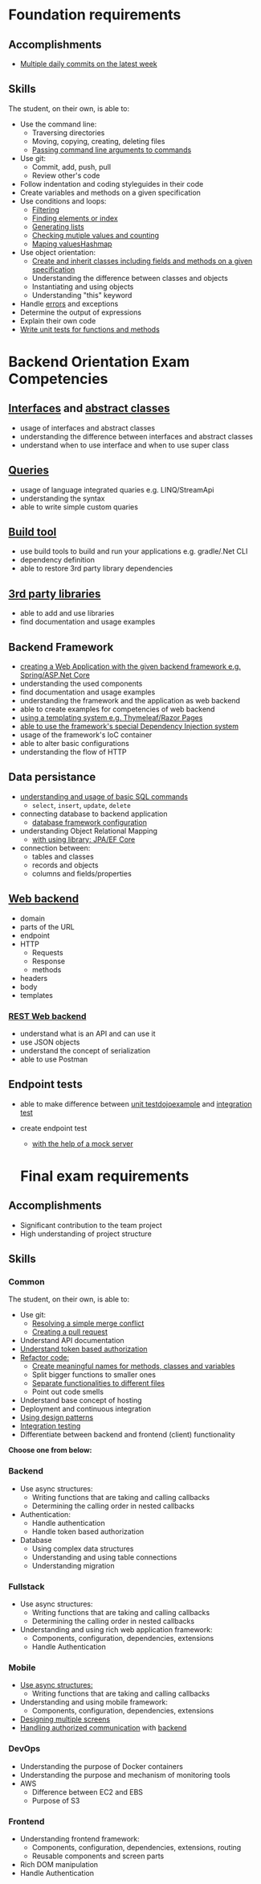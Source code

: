 # Foundation requirements

## Accomplishments

 -  [Multiple daily commits on the latest week](https://github.com/vajdalil)

## Skills

The student, on their own, is able to:

 -  Use the command line:
     -  Traversing directories
     -  Moving, copying, creating, deleting files
     -  [Passing command line arguments to commands](https://github.com/greenfox-academy/vajdalil-todo-app/blob/master/todoApp/src/Main.java)
 -  Use git:
     -  Commit, add, push, pull
     -  Review other's code
 -  Follow indentation and coding styleguides in their code
 -  Create variables and methods on a given specification
 -  Use conditions and loops:
     -  [Filtering](https://github.com/vajdalil/corsac-basic-exam/blob/master/mutual-elements/src/MutualElements.java)
     -  [Finding elements or index](https://github.com/greenfox-academy/Lilla/blob/master/week-05/game/src/Appearance.java)
     -  [Generating lists](https://github.com/greenfox-academy/Lilla/blob/master/week-06/day-01/comparable/src/Dominoes.java)
     -  [Checking mutiple values and counting](https://github.com/greenfox-academy/Lilla/blob/master/week-03/day-04/ex01/src/Counter.java)
     -  [Maping values](https://github.com/greenfox-academy/Lilla/blob/master/week-06/day-02/ex03/src/SquaredPos.java)[Hashmap](https://github.com/greenfox-academy/Lilla/blob/master/week-02/day-03/map/ex1/src/HeWillNever.java)
 -  Use object orientation:
     -  [Create and inherit classes including fields and methods on a given specification](https://github.com/greenfox-academy/Lilla/blob/master/week-06/zoo/src/main/java/animals/Bird.java)
     -  Understanding the difference between classes and objects
     -  Instantiating and using objects
     -  Understanding "this" keyword
 -  Handle [errors](https://github.com/vajdalil/pallida-retake/blob/master/src/main/java/com/greenfoxacademy/retake/controllers/ClothRestController.java) and exceptions
 -  Determine the output of expressions
 -  Explain their own code
 -  [Write unit tests for functions and methods](https://github.com/vajdalil/corsac-basic-exam/blob/master/mutual-elements/Test/MutualElementsTest.java)
 
 # Backend Orientation Exam Competencies

## [Interfaces](https://github.com/greenfox-academy/huli-kalendaryo-backend/tree/dev/src/main/java/com/greenfoxacademy/opal/kalendaryo/kalendaryo/service/authorization) and [abstract classes](https://github.com/greenfox-academy/Lilla/tree/master/week-06/instrument/src/main/java/music)

- usage of interfaces and abstract classes
- understanding the difference between interfaces and abstract classes
- understand when to use interface and when to use super class

## [Queries](https://github.com/vajdalil/pallida-orientation-exam/blob/master/src/main/java/com/greenfoxacademy/exam/repository/CarRepository.java)

- usage of language integrated quaries e.g. LINQ/StreamApi
- understanding the syntax
- able to write simple custom quaries

## [Build tool](https://github.com/greenfox-academy/huli-kalendaryo-backend/blob/dev/build.gradle)

- use build tools to build and run your applications e.g. gradle/.Net CLI 
- dependency definition
- able to restore 3rd party library dependencies

## [3rd party libraries](https://github.com/greenfox-academy/huli-kalendaryo-backend/blob/dev/build.gradle)

- able to add and use libraries
- find documentation and usage examples

## Backend Framework

- [creating a Web Application with the given backend framework e.g. Spring/ASP.Net Core](https://github.com/vajdalil/chat_app)
- understanding the used components
- find documentation and usage examples
- understanding the framework and the application as web backend
- able to create examples for competencies of web backend
- [using a templating system e.g. Thymeleaf/Razor Pages](https://github.com/vajdalil/chat_app/blob/master/src/main/resources/templates/index.html)
- [able to use the framework's special Dependency Injection system](https://github.com/vajdalil/chat_app/blob/master/src/main/java/com/greenfoxacademy/chat/controllers/WebController.java)
- usage of the framework's IoC container
- able to alter basic configurations
- understanding the flow of HTTP

## Data persistance

- [understanding and usage of basic SQL commands](https://github.com/vajdalil/gallery/blob/master/src/main/java/com/greenfoxacademy/galleryapp/services/ArtistService.java)
  - `select`, `insert`, `update`, `delete`
- connecting database to backend application
  - [database framework configuration](https://github.com/greenfox-academy/huli-kalendaryo-backend/blob/dev/build.gradle)
- understanding Object Relational Mapping
  - [with using library: JPA/EF Core](https://github.com/greenfox-academy/huli-kalendaryo-backend/blob/dev/build.gradle)
- connection between:
  - tables and classes
  - records and objects
  - columns and fields/properties

## [Web backend](https://github.com/vajdalil/gallery/blob/master/src/main/java/com/greenfoxacademy/galleryapp/controllers/ArtistController.java)

- domain
- parts of the URL
- endpoint
- HTTP
  - Requests
  - Response
  - methods
- headers
- body
- templates

### [REST Web backend](https://github.com/greenfox-academy/huli-kalendaryo-backend/blob/dev/src/main/java/com/greenfoxacademy/opal/kalendaryo/kalendaryo/controllers/AuthController.java)

- understand what is an API and can use it
- use JSON objects
- understand the concept of serialization
- able to use Postman

## Endpoint tests

- able to make difference between [unit test](https://github.com/vajdalil/corsac-basic-exam/blob/master/mutual-elements/Test/MutualElementsTest.java)[dojoexample](https://github.com/greenfox-academy/nguyenannie/blob/master/week-07/day-03/Anagram_test/tests/AnagramTest.java) and [integration test](https://github.com/vajdalil/pallida-orientation-exam/blob/master/src/test/java/com/greenfoxacademy/exam/RestControllerTest.java)
- create endpoint test
  - [with the help of a mock server](https://github.com/greenfox-academy/huli-kalendaryo-backend/blob/dev/src/test/java/com/greenfoxacademy/opal/kalendaryo/kalendaryo/MergedCalControllerTest.java)
  
  # Final exam requirements

## Accomplishments

 -  Significant contribution to the team project
 -  High understanding of project structure

## Skills

### Common

The student, on their own, is able to:
 -  Use git:
     -  [Resolving a simple merge conflict](https://github.com/greenfox-academy/huli-kalendaryo-backend/pull/109/commits/b4f41ed091b413fd8fc1b67961f5ee18d7132eb0)
     -  [Creating a pull request](https://github.com/greenfox-academy/huli-kalendaryo-backend/pull/109)
 -  Understand API documentation
 -  [Understand token based authorization](https://github.com/greenfox-academy/huli-kalendaryo-backend/blob/dev/src/main/java/com/greenfoxacademy/opal/kalendaryo/kalendaryo/service/authorization/AuthorizeKal.java)
 -  [Refactor code:](https://github.com/greenfox-academy/Lilla/tree/master/dojo/tennisClub)
     -  [Create meaningful names for methods, classes and variables](https://github.com/greenfox-academy/Lilla/blob/master/dojo/tennisClub/src/TennisGame.java)
     -  Split bigger functions to smaller ones
     -  [Separate functionalities to different files](https://github.com/vajdalil/gallery/tree/master/src/main/java/com/greenfoxacademy/galleryapp/controllers)
     -  Point out code smells
 -  Understand base concept of hosting
 -  Deployment and continuous integration
 -  [Using design patterns](https://github.com/vajdalil/pallida-retake/tree/master/src/main/java/com/greenfoxacademy/retake)
 -  [Integration testing](https://github.com/vajdalil/pallida-retake/blob/master/src/test/java/com/greenfoxacademy/retake/controllers/ClothRestControllerTest.java)
 -  Differentiate between backend and frontend (client) functionality


**Choose one from below:**

### Backend

 -  Use async structures:
     -  Writing functions that are taking and calling callbacks
     -  Determining the calling order in nested callbacks
 -  Authentication:
     -  Handle authentication
     -  Handle token based authorization
 -  Database
     - Using complex data structures
     - Understanding and using table connections
     - Understanding migration 

### Fullstack

 -  Use async structures:
     -  Writing functions that are taking and calling callbacks
     -  Determining the calling order in nested callbacks
 -  Understanding and using rich web application framework:
     -  Components, configuration, dependencies, extensions
     -  Handle Authentication

### Mobile

 -  [Use async structures:](https://github.com/greenfox-academy/huli-kalendaryo-android/blob/dev/app/src/main/java/com/greenfox/kalendaryo/SelectCalendarActivity.java)
     -  Writing functions that are taking and calling callbacks
 -  Understanding and using mobile framework:
     -  Components, configuration, dependencies, extensions
 -  [Designing multiple screens](https://github.com/greenfox-academy/huli-kalendaryo-android/blob/dev/app/src/main/java/com/greenfox/kalendaryo/ChooseAccountActivity.java)
 -  [Handling authorized communication](https://github.com/greenfox-academy/huli-kalendaryo-android/blob/dev/app/src/main/java/com/greenfox/kalendaryo/LoginActivity.java) with [backend](https://github.com/greenfox-academy/huli-kalendaryo-backend/blob/dev/src/main/java/com/greenfoxacademy/opal/kalendaryo/kalendaryo/service/authorization/AuthorizeKal.java)

### DevOps

 -  Understanding the purpose of Docker containers
 -  Understanding the purpose and mechanism of monitoring tools
 -  AWS
     -  Difference between EC2 and EBS
     -  Purpose of S3

### Frontend

 -  Understanding frontend framework:
     -  Components, configuration, dependencies, extensions, routing
     -  Reusable components and screen parts
 -  Rich DOM manipulation
 -  Handle Authentication
